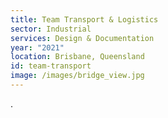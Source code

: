 ```yaml
---
title: Team Transport & Logistics
sector: Industrial
services: Design & Documentation
year: "2021"
location: Brisbane, Queensland
id: team-transport
image: /images/bridge_view.jpg
---
```


.
